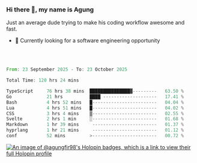 ### Hi there 👋, my name is Agung
Just an average dude trying to make his coding workflow awesome and fast.

<!--
**agungfir98/agungfir98** is a ✨ _special_ ✨ repository because its `README.md` (this file) appears on your GitHub profile.
-->

- 🔭 Currently looking for a software engineering opportunity
<br/>
<br/>
<!--START_SECTION:waka-->

```rust
From: 23 September 2025 - To: 23 October 2025

Total Time: 120 hrs 24 mins

TypeScript     76 hrs 38 mins  ███████████████▓---------   63.50 %
Go             21 hrs          ████ --------------------   17.41 %
Bash           4 hrs 52 mins   █------------------------   04.04 %
Lua            4 hrs 51 mins   █------------------------   04.02 %
CSS            3 hrs 4 mins    ▒------------------------   02.55 %
Svelte         2 hrs 1 min     ░------------------------   01.68 %
Markdown       1 hr 39 mins     ------------------------   01.37 %
hyprlang       1 hr 21 mins     ------------------------   01.12 %
conf           52 mins         >------------------------   00.72 %
```

<!--END_SECTION:waka-->

[![An image of @agungfir98's Holopin badges, which is a link to view their full Holopin profile](https://holopin.me/agungfir98)](https://holopin.io/@agungfir98)
